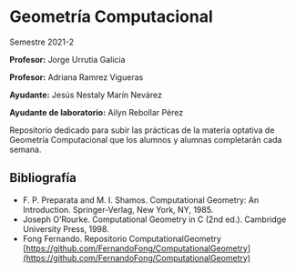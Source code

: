 # Geometría Computacional 
Semestre 2021-2

**Profesor:** Jorge Urrutia Galicia

**Profesor:** Adriana Ramrez Vigueras

**Ayudante:** Jesús Nestaly Marín Nevárez

**Ayudante de laboratorio:** Ailyn Rebollar Pérez

Repositorio dedicado para subir las prácticas de la materia optativa de Geometría Computacional que los alumnos y alumnas completarán cada semana.


## Bibliografía
* F. P. Preparata and M. I. Shamos. Computational Geometry: An Introduction. Springer-Verlag, New York, NY, 1985.
* Joseph O’Rourke. Computational Geometry in C (2nd ed.). Cambridge University Press, 1998.
* Fong Fernando. Repositorio ComputationalGeometry [https://github.com/FernandoFong/ComputationalGeometry](https://github.com/FernandoFong/ComputationalGeometry)
